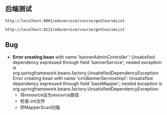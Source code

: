 ## 后端测试

`http://localhost:8001/eduservice/course/getCourseList`

`http://localhost:8222/eduservice/course/getCourseList`



## Bug

- **Error creating bean** with name 'bannerAdminController': Unsatisfied dependency expressed through field 'bannerService'; nested exception is org.springframework.beans.factory.UnsatisfiedDependencyException: Error creating bean with name 'crmBannerServiceImpl': Unsatisfied dependency expressed through field 'baseMapper'; nested exception is org.springframework.beans.factory.UnsatisfiedDependencyException: 
  - 将resource设为resource路径
  - 检查.iml文件
  - @MapperScan扫描